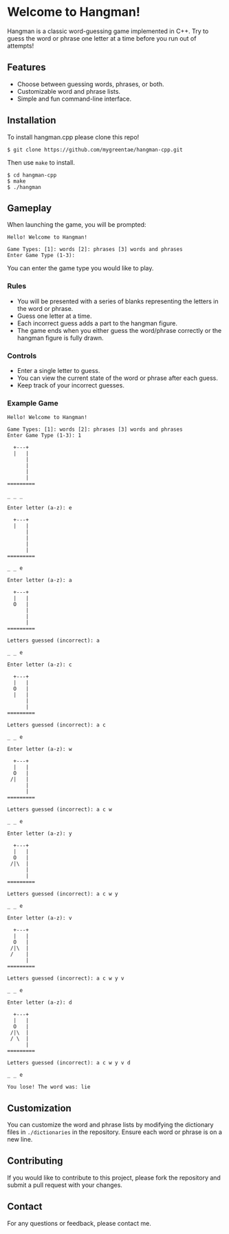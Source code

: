 # Welcome to Hangman!

Hangman is a classic word-guessing game implemented in C++. Try to guess the word or phrase one letter at a time before you run out of attempts!

## Features
- Choose between guessing words, phrases, or both.
- Customizable word and phrase lists.
- Simple and fun command-line interface.

## Installation

To install hangman.cpp please clone this repo!

```
$ git clone https://github.com/mygreentae/hangman-cpp.git
```

Then use `make` to install.

```
$ cd hangman-cpp
$ make
$ ./hangman
```

## Gameplay

When launching the game, you will be prompted:

```
Hello! Welcome to Hangman!

Game Types: [1]: words [2]: phrases [3] words and phrases
Enter Game Type (1-3):
```

You can enter the game type you would like to play. 

### Rules

- You will be presented with a series of blanks representing the letters in the word or phrase.
- Guess one letter at a time.
- Each incorrect guess adds a part to the hangman figure.
- The game ends when you either guess the word/phrase correctly or the hangman figure is fully drawn.

### Controls

- Enter a single letter to guess.
- You can view the current state of the word or phrase after each guess.
- Keep track of your incorrect guesses.

### Example Game

```
Hello! Welcome to Hangman!

Game Types: [1]: words [2]: phrases [3] words and phrases
Enter Game Type (1-3): 1
 
  +---+
  |   |
      |
      |
      |
      |
=========

_ _ _ 

Enter letter (a-z): e
 
  +---+
  |   |
      |
      |
      |
      |
=========

_ _ e 

Enter letter (a-z): a
 
  +---+
  |   |
  O   |
      |
      |
      |
=========

Letters guessed (incorrect): a 

_ _ e 

Enter letter (a-z): c
 
  +---+
  |   |
  O   |
  |   |
      |
      |
=========

Letters guessed (incorrect): a c 

_ _ e 

Enter letter (a-z): w
 
  +---+
  |   |
  O   |
 /|   |
      |
      |
=========

Letters guessed (incorrect): a c w 

_ _ e 

Enter letter (a-z): y
 
  +---+
  |   |
  O   |
 /|\  |
      |
      |
=========

Letters guessed (incorrect): a c w y 

_ _ e 

Enter letter (a-z): v
 
  +---+
  |   |
  O   |
 /|\  |
 /    |
      |
=========

Letters guessed (incorrect): a c w y v 

_ _ e 

Enter letter (a-z): d
 
  +---+
  |   |
  O   |
 /|\  |
 / \  |
      |
=========

Letters guessed (incorrect): a c w y v d 

_ _ e 

You lose! The word was: lie
```

## Customization

You can customize the word and phrase lists by modifying the dictionary files in `./dictionaries` in the repository. Ensure each word or phrase is on a new line.

## Contributing

If you would like to contribute to this project, please fork the repository and submit a pull request with your changes.

## Contact

For any questions or feedback, please contact me.